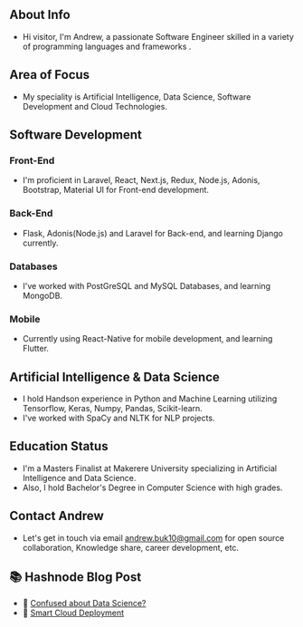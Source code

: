 ## About Info
- Hi visitor, I'm Andrew, a passionate Software Engineer skilled in a variety of programming languages and frameworks .

## Area of Focus
- My speciality is Artificial Intelligence, Data Science, Software Development and Cloud Technologies.

## Software Development

### Front-End
- I'm proficient in Laravel, React, Next.js, Redux, Node.js, Adonis, Bootstrap, Material UI for Front-end development.

### Back-End
- Flask, Adonis(Node.js) and Laravel for Back-end, and learning Django currently.

### Databases
- I've worked with PostGreSQL and MySQL Databases, and learning MongoDB.

### Mobile
- Currently using React-Native for mobile development, and learning Flutter.

## Artificial Intelligence & Data Science
-  I hold Handson experience in Python and Machine Learning utilizing Tensorflow, Keras, Numpy, Pandas, Scikit-learn.
- I've worked with SpaCy and NLTK for NLP projects.

## Education Status 
- I'm a Masters Finalist at Makerere University specializing in Artificial Intelligence and Data Science.
- Also, I hold Bachelor's Degree in Computer Science with high grades.

## Contact Andrew
- Let's get in touch via email andrew.buk10@gmail.com for open source collaboration, Knowledge share, career development, etc.


## :books: Hashnode Blog Post
<!-- HASHNODE:START -->
 - 💫 [Confused about Data Science?](https://andrewnotes.hashnode.dev/confused-about-data-science)
 - 🌮 [Smart Cloud Deployment](https://andrewnotes.hashnode.dev/smart-cloud-deployment)<!-- HASHNODE:END -->


<!---
Andrkenya/Andrkenya is a ✨ special ✨ repository because its `README.md` (this file) appears on your GitHub profile.
You can click the Preview link to take a look at your changes.
--->
